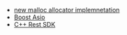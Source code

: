 * [new malloc allocator implemnetation](./new-malloc-allocator.md)
* [Boost Asio](./Boost/README.md)
* [C++ Rest SDK](./CppRest/README.md)